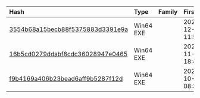 |Hash|Type|Family|First_Seen|Name|
|:--|:--|:--|:--|:--|
|[3554b68a15becb88f5375883d3391e9a](https://www.virustotal.com/gui/file/3554b68a15becb88f5375883d3391e9a)|Win64 EXE||2022-12-27 11:51:02|72885373e3e8404f1889e479b3d46dd8111280379c4065bfc1e62df093e42aba.exe|
|[16b5cd0279ddabf8cdc36028947e0465](https://www.virustotal.com/gui/file/16b5cd0279ddabf8cdc36028947e0465)|Win64 EXE||2022-11-03 18:41:15|temp.exe|
|[f9b4169a406b23bead6aff9b5287f12d](https://www.virustotal.com/gui/file/f9b4169a406b23bead6aff9b5287f12d)|Win64 EXE||2022-10-28 08:39:38|a.exe|
